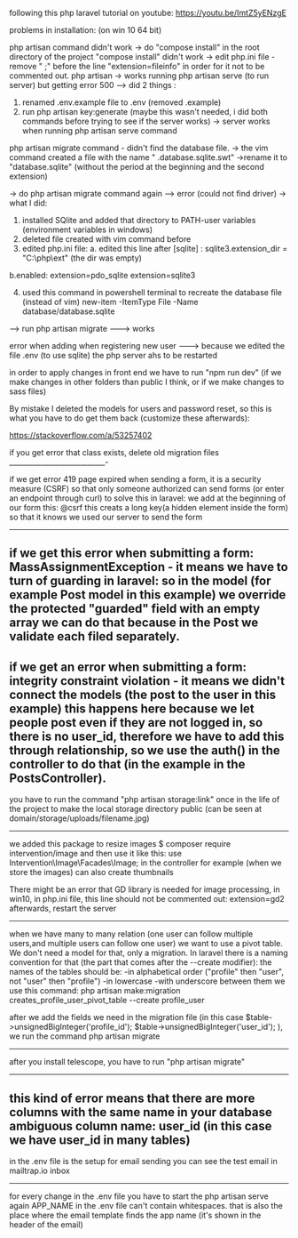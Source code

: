 following this php laravel tutorial on youtube:
https://youtu.be/ImtZ5yENzgE

problems in installation:
(on win 10 64 bit)

php artisan command didn't work -> do "compose install" in the root directory of the project
"compose install" didn't work -> edit php.ini file - remove "  ;" before the line "extension=fileinfo" in order for it not to be commented out.
php artisan  -> works
running php artisan serve (to run server) but getting error 500 --> did 2 things :
1. renamed .env.example file to .env    (removed .example)
2. run php artisan key:generate (maybe this wasn't needed, i did both commands before trying to see if the server works)
-> server works when running php artisan serve command


php artisan migrate command - didn't find the database file.
-> the vim command created a file with the name "    .database.sqlite.swt"  ->rename it to "database.sqlite"  (without the period at the beginning and the second extension)

-> do php artisan migrate command again  -->  error (could not find driver)  -> what I did:

1. installed SQlite and added that directory to PATH-user variables (environment variables in windows)
2. deleted file created with vim command before
3. edited php.ini file:
a. edited this line after [sqlite] :
sqlite3.extension_dir = "C:\php\ext"
 (the dir was empty)

b.enabled:
extension=pdo_sqlite
extension=sqlite3

4. used this command in powershell terminal to recreate the database file (instead of vim)
new-item -ItemType File -Name database/database.sqlite

--> run php artisan migrate ---> works

error when adding when registering new user ---> because we edited the file .env (to use sqlite) the php server ahs to be restarted

in order to apply changes in front end we have to run "npm run dev" (if we make changes in other folders than public I think, or if we make changes to sass files)

By mistake I deleted the models for users and password reset, so this is what you have to do get them back (customize these afterwards):

https://stackoverflow.com/a/53257402

if you get error that class exists, delete old migration files
___________________________-

if we get error 419 page expired when sending a form, it is a security measure (CSRF) so that only someone authorized can send forms (or enter an endpoint through curl)
to solve this in laravel: 
we add at the beginning of our form this:
@csrf
this creats a long key(a hidden element inside the form) so that it knows we used our server to send the form

-------
if we get this error when submitting a form:  MassAssignmentException   - it means we have to turn of guarding in laravel:
so in the model (for example Post model in this example) we override the protected "guarded" field with an empty array
we can do that because in the Post we validate each filed separately.
----
if we get an error when submitting a form: integrity constraint violation - it means we didn't connect the models (the post to the user in this example)
this happens here because we let people post even if they are not logged in, so there is no user_id, therefore we have to add this
through relationship, so we use the auth() in the controller to do that (in the example in the PostsController). 
----

you have to run the command "php artisan storage:link" once in the life of the project to make the local storage directory public
(can be seen at domain/storage/uploads/filename.jpg)

----
we added this package to resize images
$ composer require intervention/image
and then use it like this:
use Intervention\Image\Facades\Image;
in the controller for example (when we store the images)
can also create thumbnails

There might be an error that GD library is needed for image processing, in win10, in php.ini file, this line should not be commented out:
extension=gd2
afterwards, restart the server

---
when we have  many to many relation (one user can follow multiple users,and multiple users can follow one user) we want to use a pivot table. We don't need a model for that, only a migration. In laravel there is a naming convention for that (the part that comes after the --create modifier):
the names of the tables should be:
-in alphabetical order ("profile" then "user", not "user" then "profile")
-in lowercase
-with underscore between them
we use this command:
php artisan make:migration creates_profile_user_pivot_table --create profile_user

after we add the fields we need in the migration file (in this case
$table->unsignedBigInteger('profile_id');
            $table->unsignedBigInteger('user_id');
), we run the command
php artisan migrate

---

after you install telescope, you have to run "php artisan migrate"

---
this kind of error means that there are more columns with the same name in your database
 ambiguous column name: user_id   (in this case we have user_id in many tables)
---

in the .env file is the setup for email sending
you can see the test email in mailtrap.io inbox

---
for every change in the .env file you have to start the php artisan serve again
APP_NAME in the .env file can't contain whitespaces. that is also the place where the email template finds the app name (it's shown in the header of the email)